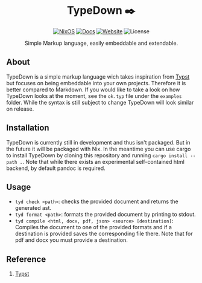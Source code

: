 <div align=center>

# TypeDown ✒️

 [![NixOS][nixos-badge]][nixos-url]
 [![Docs][docs.rs-badge]][docs.rs-url]
 [![Website][website-badge]][website-url]
 ![License][license]

[website-badge]: https://img.shields.io/website?url=https%3A%2F%2Fmordragt.github.io%2Ftype-down&style=for-the-badge
[website-url]: https://mordragt.github.io
[docs.rs-badge]: https://img.shields.io/badge/docs.rs-typedown-4d76ae?style=for-the-badge
[docs.rs-url]: https://mordragt.github.io/type-down/type_down
[nixos-badge]: https://img.shields.io/badge/Flakes-Nix-informational.svg?logo=nixos&style=for-the-badge
[nixos-url]: https://nixos.org
[license]: https://img.shields.io/github/license/mordragt/type-down?style=for-the-badge

Simple Markup language, easily embeddable and extendable.

</div>

## About

TypeDown is a simple markup language wich takes inspiration from [Typst](https://typst.app/)
but focuses on being embeddable into your own projects.
Therefore it is better compared to Markdown.
If you would like to take a look on how TypeDown looks at the moment, see the `ok.typ` file under the `examples` folder.
While the syntax is still subject to change TypeDown will look similar on release.

## Installation

TypeDown is currently still in development and thus isn't packaged.
But in the future it will be packaged with Nix.
In the meantime you can use cargo to install TypeDown by cloning
this repository and running `cargo install --path .`.
Note that while there exists an experimental self-contained html backend,
by default pandoc is required.

## Usage

- `tyd check <path>`: checks the provided document and returns the generated ast.
- `tyd format <path>`: formats the provided document by printing to stdout.
- `tyd compile <html, docx, pdf, json> <source> [destination]`: Compiles the document to one of the provided formats and if a destination is provided saves the corresponding file there. Note that for pdf and docx you must provide a destination.

## Reference

1. [Typst](https://typst.app/)